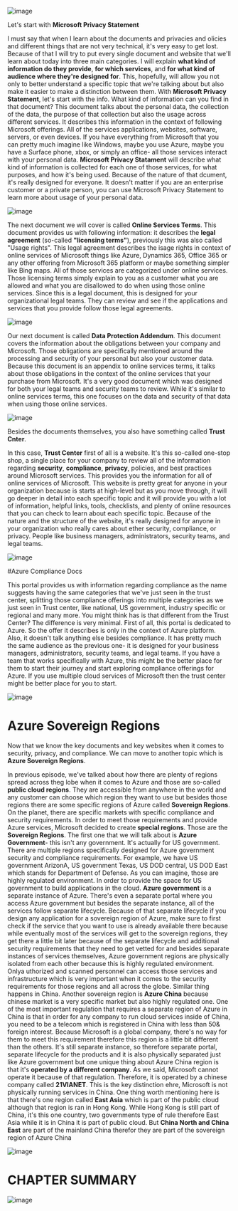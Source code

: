 ![image](https://github.com/user-attachments/assets/8204ed7d-51d6-4298-9818-0c1d92c24c0d)

Let's start with **Microsoft Privacy Statement**

I must say that when I learn about the documents and privacies and olicies and different things that are not very technical, it's very easy to get lost. Because of that I will try to put every single  document and website that we'll learn about today into three main categories. I will explain **what kind of information do they provide**, **for which services**, and **for what kind of audience where they're designed for**.
This, hopefully, will allow you not only to better understand a specific topic that we're talking about but also make it easier to make a distinction between them. 
With **Microsoft Privacy Statement**, let's start with the info. What kind of information can you find in that document? This document talks about the personal data, the collection of the data, the purpose of that collection but also the usage across different services. 
It describes this information in the context of following Microsoft offerings. All of the services applications, websites, software, servers, or even devices. If you have everything from Microsoft that you can pretty much imagine like Windows, maybe you use Azure, maybe you have a Surface phone, xbox, or simply an office- all those services interact with your personal data. **Microsoft Privacy Statament** will describe what kind of information is collected for each one of those services, for what purposes, and how it's being used. Because of the nature of that dcument, it's really designed for everyone. It doesn't matter if you are an enterprise customer or a private person, you can use Microsoft Privacy Statement to learn more about usage of your personal data. 

![image](https://github.com/user-attachments/assets/43a2caa3-4b32-4c01-aa00-130e76835dc3)


The next document we will cover is called **Online Services Terms**. This document provides us with following information: it describes the **legal agreement** (so-called **"licensing terms"**), previously this was also called "Usage rights". This legal agreement describes the isage rights in context of online services of Microsoft things like Azure, Dynamics 365, Office 365 or any other offering from Microsoft 365 platform or maybe something simpler like Bing maps. All of those services are categorized under online services. Those licensing terms simply explain to you as a customer what you are allowed and what you are disallowed to do when using those online services. Since this is a legal document, this is designed for your organizational legal teams. They can review and see if the applications and services that you provide follow those legal agreements. 

![image](https://github.com/user-attachments/assets/8cc73e25-5c03-40ce-bce9-3a206f362af0)



Our next document is called **Data Protection Addendum**. This document covers the information about the obligations  between your company and Microsoft. Those obligations are specifically mentioned around the processing and security of your personal but also your customer data. Because this document is an appendix to online services terms, it talks about those obligations in the context of the online services that your purchase from Microsoft. It's a very good document which was designed for both your legal teams and security teams to review. While it's similar to online services terms, this one focuses on the data and security of that data when using those online services. 

![image](https://github.com/user-attachments/assets/5d66071e-8195-44a5-b275-a5edf0c0911f)


Besides the documents themselves, you also have something called **Trust Cnter**.

In this case, **Trust Center** first of all is a website. It's this so-called one-stop shop, a single place for your company to review all of the information regarding **security**, **compliance**, **privacy**, policies, and best practices around Microsoft services. This provides you the information for all of online services of Microsoft. This website is pretty great for anyone in your organization because is starts at high-level but as you move through, it will go deeper in detail into each specific topic and it will provide you with a lot of information, helpful links, tools, checklists, and plenty of online resources that you can check to learn about each specific topic. Because of the nature and the structure of the website, it's really designed for anyone in your organization who really cares about ether security, compliance, or privacy. People like business managers, administrators, security teams, and legal teams.

![image](https://github.com/user-attachments/assets/490b1015-cf25-4925-8fa3-bca1e0fabdcb)

#Azure Compliance Docs

This portal provides us with information regarding compliance as the name suggests having the same categories that we've just seen in the trust center, splitting those compliance offerings into multiple categories as we just seen in Trust center, like national, US government, industry specific or regional and many more. You might think has is that different from the Trust Center? The difference is very minimal. First of all, this portal is dedicated to Azure. So the offer it describes is only in the context of Azure platform. Also, it doesn't talk anything else besides compliance. It has pretty much the same audience as the previous one- it is designed for your business managers, administrators, security teams, and legal teams. 
If you have a team that works specifically with Azure, this might be the better place for them to start their journey and start exploring compliance offerings for Azure.
If you use multiple cloud services of Microsoft then the trust center might be better place for you to start.

![image](https://github.com/user-attachments/assets/ae5e4de5-31df-43c7-9f7f-3058e8b41397)


# Azure Sovereign Regions

Now that we know the key documents and key websites when it comes to security, privacy, and compliance. We can move to another topic which is **Azure Sovereign Regions**.

In previous episode, we've talked about how there are plenty of regions spread across theg lobe when it comes to Azure and those are so-called **public cloud regions**. They are accessible from anywhere in the world and any customer can choose which region they want to use but besides those regions there are some specific regions of Azure called **Sovereign Regions**.
On the planet, there are specific markets with specific compliance and security requirements. In order to meet those requirements and provide Azure services, Microsoft decided to create **special regions**. Those are the **Sovereign Regions**.
The first one that we will talk about is **Azure Government**- this isn't any government. It's actually for US government. There are multiple regions specifically designed for Azure government security and compliance requirements. For example, we have US government ArizonA, US government Texas, US DOD central, US DOD East which stands for Department of Defense. 
As you can imagine, those are highly regulated environment. In order to provide the space for US government to build applications in the cloud.
**Azure government** is a separate instance of Azure. There's even a separate portal where you access Azure government but besides the separate instance, all of the services follow separate lifecycle. Because of that separate lifecycle if you design any application for a sovereign region of Azure, make sure to first check if the service that you want to use is already available there because while eventually most of the services will get to the sovereign regions, they get there a little bit later because of the separate lifecycle and additional security requirements that they need to get vetted for and besides separate instances of services themselves, Azure government regions are physically isolated from each other because this is highly regulated environment. Onlya uthorized and scanned personnel can access those services and infrastructure which is very important when it comes to the security requirements for those regions and all across the globe. Similar thing happens in China. Another sovereign region is **Azure China** because chinese market is a very specific market but also highly regulated one. One of the most important regulation that requires a separate region of Azure in China is that in order for any company to run cloud services inside of China, you need to be a telecom which is registered in China with less than 50& foreign interest. Because Microsoft is a global company, there's no way for them to meet this requirement therefore this region is a little bit different than the others. It's still separate instance, so therefore separate portal, separate lifecycle for the products and it is also physically separated just like Azure government but one unique thing about Azure China region is that it's **operated by a different company**. As we said, Microsoft cannot operate it because of that regulation. Therefore, it is operated by a chinese company called **21VIANET**. This is the key distinction ehre, Microsoft is not physically running services in China. One thing worth mentioning here is that there's one region called **East Asia** which is part of the public cloud although that region is ran in Hong Kong. While Hong Kong is still part of China, it's this one country, two governments type of rule therefore East Asia while it is in China it is part of public cloud. But **China North and China East** are part of the mainland China therefor they are part of the sovereign region of Azure China

![image](https://github.com/user-attachments/assets/3d0fd552-eee6-4978-a932-bf370bf99615)



# CHAPTER SUMMARY

![image](https://github.com/user-attachments/assets/53aa9eff-efa3-412a-b1c4-737015d2e42c)


